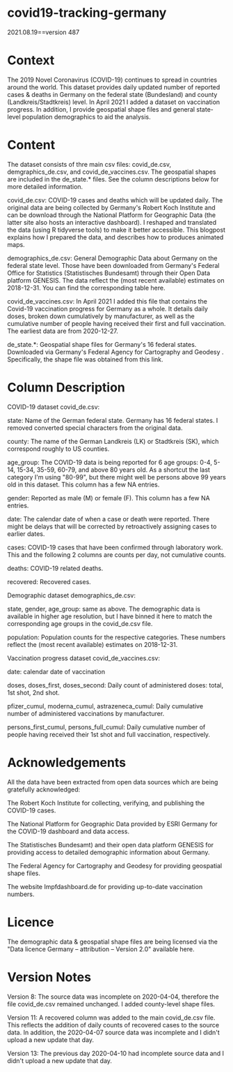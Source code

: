 # covid19-tracking-germany
2021.08.19==version 487


# Context
The 2019 Novel Coronavirus (COVID-19) continues to spread in countries around the world. This dataset provides daily updated number of reported cases & deaths in Germany on the federal state (Bundesland) and county (Landkreis/Stadtkreis) level. In April 2021 I added a dataset on vaccination progress. In addition, I provide geospatial shape files and general state-level population demographics to aid the analysis.

# Content
The dataset consists of thre main csv files: covid_de.csv, demgraphics_de.csv, and covid_de_vaccines.csv. The geospatial shapes are included in the de_state.* files. See the column descriptions below for more detailed information.

covid_de.csv: COVID-19 cases and deaths which will be updated daily. The original data are being collected by Germany's Robert Koch Institute and can be download through the National Platform for Geographic Data (the latter site also hosts an interactive dashboard). I reshaped and translated the data (using R tidyverse tools) to make it better accessible. This blogpost explains how I prepared the data, and describes how to produces animated maps.

demographics_de.csv: General Demographic Data about Germany on the federal state level. Those have been downloaded from Germany's Federal Office for Statistics (Statistisches Bundesamt) through their Open Data platform GENESIS. The data reflect the (most recent available) estimates on 2018-12-31. You can find the corresponding table here.

covid_de_vaccines.csv: In April 2021 I added this file that contains the Covid-19 vaccination progress for Germany as a whole. It details daily doses, broken down cumulatively by manufacturer, as well as the cumulative number of people having received their first and full vaccination. The earliest data are from 2020-12-27.

de_state.*: Geospatial shape files for Germany's 16 federal states. Downloaded via Germany's Federal Agency for Cartography and Geodesy . Specifically, the shape file was obtained from this link.

# Column Description
COVID-19 dataset covid_de.csv:

state: Name of the German federal state. Germany has 16 federal states. I removed converted special characters from the original data.

county: The name of the German Landkreis (LK) or Stadtkreis (SK), which correspond roughly to US counties.

age_group: The COVID-19 data is being reported for 6 age groups: 0-4, 5-14, 15-34, 35-59, 60-79, and above 80 years old. As a shortcut the last category I'm using "80-99", but there might well be persons above 99 years old in this dataset. This column has a few NA entries.

gender: Reported as male (M) or female (F). This column has a few NA entries.

date: The calendar date of when a case or death were reported. There might be delays that will be corrected by retroactively assigning cases to earlier dates.

cases: COVID-19 cases that have been confirmed through laboratory work. This and the following 2 columns are counts per day, not cumulative counts.

deaths: COVID-19 related deaths.

recovered: Recovered cases.

Demographic dataset demographics_de.csv:

state, gender, age_group: same as above. The demographic data is available in higher age resolution, but I have binned it here to match the corresponding age groups in the covid_de.csv file.

population: Population counts for the respective categories. These numbers reflect the (most recent available) estimates on 2018-12-31.

Vaccination progress dataset covid_de_vaccines.csv:

date: calendar date of vaccination

doses, doses_first, doses_second: Daily count of administered doses: total, 1st shot, 2nd shot.

pfizer_cumul, moderna_cumul, astrazeneca_cumul: Daily cumulative number of administered vaccinations by manufacturer.

persons_first_cumul, persons_full_cumul: Daily cumulative number of people having received their 1st shot and full vaccination, respectively.

# Acknowledgements
All the data have been extracted from open data sources which are being gratefully acknowledged:

The Robert Koch Institute for collecting, verifying, and publishing the COVID-19 cases.

The National Platform for Geographic Data provided by ESRI Germany for the COVID-19 dashboard and data access.

The Statistisches Bundesamt) and their open data platform GENESIS for providing access to detailed demographic information about Germany.

The Federal Agency for Cartography and Geodesy for providing geospatial shape files.

The website Impfdashboard.de for providing up-to-date vaccination numbers.

# Licence
The demographic data & geospatial shape files are being licensed via the "Data licence Germany – attribution – Version 2.0" available here.

# Version Notes
Version 8: The source data was incomplete on 2020-04-04, therefore the file covid_de.csv remained unchanged. I added county-level shape files.

Version 11: A recovered column was added to the main covid_de.csv file. This reflects the addition of daily counts of recovered cases to the source data. In addition, the 2020-04-07 source data was incomplete and I didn't upload a new update that day.

Version 13: The previous day 2020-04-10 had incomplete source data and I didn't upload a new update that day.
